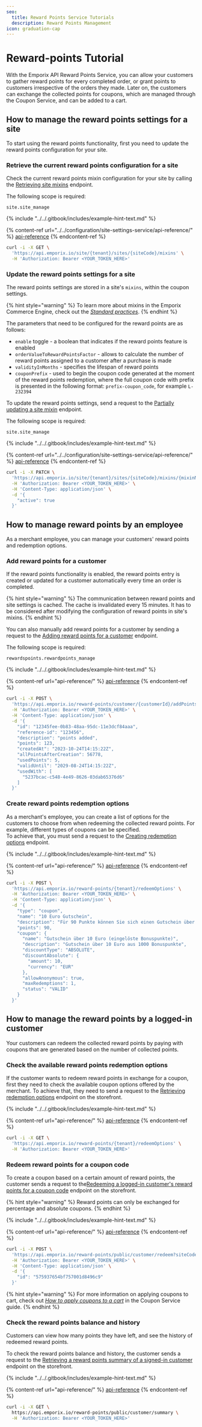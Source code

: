 ```yaml
---
seo:
  title: Reward Points Service Tutorials
  description: Reward Points Management
icon: graduation-cap
---
```


# Reward-points Tutorial

With the Emporix API Reward Points Service, you can allow your customers to gather reward points for every completed order, or grant points to customers irrespective of the orders they made. Later on, the customers can exchange the collected points for coupons, which are managed through the Coupon Service, and can be added to a cart.

## How to manage the reward points settings for a site

To start using the reward points functionality, first you need to update the reward points configuration for your site.

### Retrieve the current reward points configuration for a site

Check the current reward points mixin configuration for your site by calling the [Retrieving site mixins](https://developer.emporix.io/api-references/api-guides-and-references/configuration/site-settings-service/api-reference/mixins#get-site-tenant-sites-sitecode-mixins-mixinname) endpoint.

The following scope is required:

```
site.site_manage
```

{% include "../../.gitbook/includes/example-hint-text.md" %}

{% content-ref url="../../configuration/site-settings-service/api-reference/" %}
[api-reference](../../configuration/site-settings-service/api-reference/)
{% endcontent-ref %}

```bash
curl -i -X GET \
  'https://api.emporix.io/site/{tenant}/sites/{siteCode}/mixins' \
  -H 'Authorization: Bearer <YOUR_TOKEN_HERE>'
```

### Update the reward points settings for a site

The reward points settings are stored in a site's `mixins`, within the coupon settings.

{% hint style="warning" %}
To learn more about mixins in the Emporix Commerce Engine, check out the [_Standard practices_](../standard-practices/mixins.md).
{% endhint %}

The parameters that need to be configured for the reward points are as follows:

* `enable` toggle - a boolean that indicates if the reward points feature is enabled
* `orderValueToRewardPointsFactor` - allows to calculate the number of reward points assigned to a customer after a purchase is made
* `validityInMonths` - specifies the lifespan of reward points
* `couponPrefix` - used to begin the coupon code generated at the moment of the reward points redemption, where the full coupon code with prefix is presented in the following format: `prefix-coupon_code`, for example `L-232394`

To update the reward points settings, send a request to the [Partially updating a site mixin](https://developer.emporix.io/api-references/api-guides-and-references/configuration/site-settings-service/api-reference/mixins#patch-site-tenant-sites-sitecode-mixins-mixinname) endpoint.

The following scope is required:

```
site.site_manage
```

{% include "../../.gitbook/includes/example-hint-text.md" %}

{% content-ref url="../../configuration/site-settings-service/api-reference/" %}
[api-reference](../../configuration/site-settings-service/api-reference/)
{% endcontent-ref %}

```bash
curl -i -X PATCH \
  'https://api.emporix.io/site/{tenant}/sites/{siteCode}/mixins/{mixinName}' \
  -H 'Authorization: Bearer <YOUR_TOKEN_HERE>' \
  -H 'Content-Type: application/json' \
  -d '{
    "active": true
  }'
```

## How to manage reward points by an employee

As a merchant employee, you can manage your customers' reward points and redemption options.

### Add reward points for a customer

If the reward points functionality is enabled, the reward points entry is created or updated for a customer automatically every time an order is completed.

{% hint style="warning" %}
The communication between reward points and site settings is cached. The cache is invalidated every 15 minutes. It has to be considered after modifying the configuration of reward points in site's mixins.
{% endhint %}

You can also manually add reward points for a customer by sending a request to the [Adding reward points for a customer](https://developer.emporix.io/api-references/rewards-and-promotions/reward-points/api-reference/reward-points-management#post-reward-points-customer-customerid-addpoints) endpoint.

The following scope is required:

```
rewardspoints.rewardpoints_manage
```

{% include "../../.gitbook/includes/example-hint-text.md" %}

{% content-ref url="api-reference/" %}
[api-reference](api-reference/)
{% endcontent-ref %}

```bash
curl -i -X POST \
  'https://api.emporix.io/reward-points/customer/{customerId}/addPoints?siteCode=main' \
  -H 'Authorization: Bearer <YOUR_TOKEN_HERE>' \
  -H 'Content-Type: application/json' \
  -d '{
    "id": "12345fee-0b83-48aa-95dc-11e3dcf84aaa",
    "reference-id": "123456",
    "description": "points added",
    "points": 123,
    "createdAt": "2023-10-24T14:15:22Z",
    "allPointsAfterCreation": 56778,
    "usedPoints": 5,
    "validUntil": "2029-08-24T14:15:22Z",
    "usedWith": [
      "5237bcac-c548-4e49-8626-03dab65376d6"
    ]
  }'
```

### Create reward points redemption options

As a merchant's employee, you can create a list of options for the customers to choose from when redeeming the collected reward points. For example, different types of coupons can be specified.\
To achieve that, you must send a request to the [Creating redemption options](https://developer.emporix.io/api-references/rewards-and-promotions/reward-points/api-reference/redeem-options-management#post-reward-points-tenant-redeemoptions) endpoint.

{% include "../../.gitbook/includes/example-hint-text.md" %}

{% content-ref url="api-reference/" %}
[api-reference](api-reference/)
{% endcontent-ref %}

```bash
curl -i -X POST \
  'https://api.emporix.io/reward-points/{tenant}/redeemOptions' \
  -H 'Authorization: Bearer <YOUR_TOKEN_HERE>' \
  -H 'Content-Type: application/json' \
  -d '{
    "type": "coupon",
    "name": "10 Euro Gutschein",
    "description": "Für 90 Punkte können Sie sich einen Gutschein über 10 Euro generieren lassen. Diesen Gutschein können Sie auch an Freunde und Bekannte weitergeben.",
    "points": 90,
    "coupon": {
      "name": "Gutschein über 10 Euro (eingelöste Bonuspunkte)",
      "description": "Gutschein über 10 Euro aus 1000 Bonuspunkte",
      "discountType": "ABSOLUTE",
      "discountAbsolute": {
        "amount": 10,
        "currency": "EUR"
      },
      "allowAnonymous": true,
      "maxRedemptions": 1,
      "status": "VALID"
    }
  }'
```

## How to manage the reward points by a logged-in customer

Your customers can redeem the collected reward points by paying with coupons that are generated based on the number of collected points.

### Check the available reward points redemption options

If the customer wants to redeem reward points in exchange for a coupon, first they need to check the available coupon options offered by the merchant. To achieve that, they need to send a request to the [Retrieving redemption options](https://developer.emporix.io/api-references/rewards-and-promotions/reward-points/api-reference/redeem-options-management#get-reward-points-tenant-redeemoptions) endpoint on the storefront.

{% include "../../.gitbook/includes/example-hint-text.md" %}

{% content-ref url="api-reference/" %}
[api-reference](api-reference/)
{% endcontent-ref %}

```bash
curl -i -X GET \
  'https://api.emporix.io/reward-points/{tenant}/redeemOptions' \
  -H 'Authorization: Bearer <YOUR_TOKEN_HERE>'
```

### Redeem reward points for a coupon code

To create a coupon based on a certain amount of reward points, the customer sends a request to the[Redeeming a logged-in customer's reward points for a coupon code](https://developer.emporix.io/api-references/rewards-and-promotions/reward-points/api-reference/signed-in-customer-reward-points#post-reward-points-public-customer-redeem) endpoint on the storefront.

{% hint style="warning" %}
Reward points can only be exchanged for percentage and absolute coupons.
{% endhint %}

{% include "../../.gitbook/includes/example-hint-text.md" %}

{% content-ref url="api-reference/" %}
[api-reference](api-reference/)
{% endcontent-ref %}

```bash
curl -i -X POST \
  'https://api.emporix.io/reward-points/public/customer/redeem?siteCode=main' \
  -H 'Authorization: Bearer <YOUR_TOKEN_HERE>' \
  -H 'Content-Type: application/json' \
  -d '{
    "id": "575937654bf757001d8496c9"
  }'
```

{% hint style="warning" %}
For more information on applying coupons to cart, check out [_How to apply coupons to a cart_](../coupon/coupon.md#how-to-apply-coupons-to-a-cart) in the Coupon Service guide.
{% endhint %}

### Check the reward points balance and history

Customers can view how many points they have left, and see the history of redeemed reward points.

To check the reward points balance and history, the customer sends a request to the [Retrieving a reward points summary of a signed-in customer](https://developer.emporix.io/api-references/rewards-and-promotions/reward-points/api-reference/signed-in-customer-reward-points#get-reward-points-public-customer-summary) endpoint on the storefront.

{% include "../../.gitbook/includes/example-hint-text.md" %}

{% content-ref url="api-reference/" %}
[api-reference](api-reference/)
{% endcontent-ref %}

```bash
curl -i -X GET \
  https://api.emporix.io/reward-points/public/customer/summary \
  -H 'Authorization: Bearer <YOUR_TOKEN_HERE>'
```
